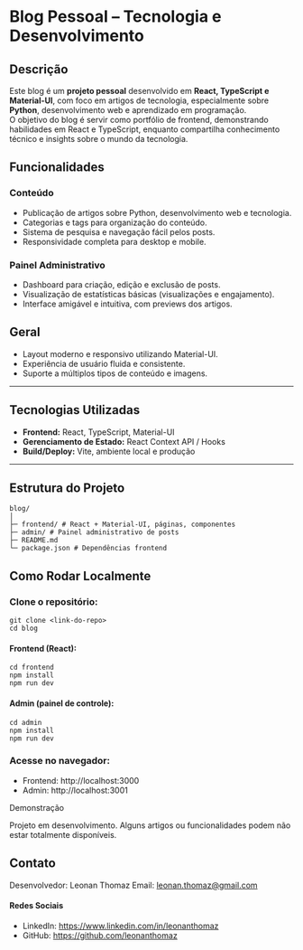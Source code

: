 # Blog Pessoal – Tecnologia e Desenvolvimento

## Descrição

Este blog é um **projeto pessoal** desenvolvido em **React, TypeScript e Material-UI**, com foco em artigos de tecnologia, especialmente sobre **Python**, desenvolvimento web e aprendizado em programação.  
O objetivo do blog é servir como portfólio de frontend, demonstrando habilidades em React e TypeScript, enquanto compartilha conhecimento técnico e insights sobre o mundo da tecnologia.

## Funcionalidades

### Conteúdo
- Publicação de artigos sobre Python, desenvolvimento web e tecnologia.
- Categorias e tags para organização do conteúdo.
- Sistema de pesquisa e navegação fácil pelos posts.
- Responsividade completa para desktop e mobile.

### Painel Administrativo
- Dashboard para criação, edição e exclusão de posts.
- Visualização de estatísticas básicas (visualizações e engajamento).
- Interface amigável e intuitiva, com previews dos artigos.

## Geral
- Layout moderno e responsivo utilizando Material-UI.
- Experiência de usuário fluida e consistente.
- Suporte a múltiplos tipos de conteúdo e imagens.

---

## Tecnologias Utilizadas

- **Frontend:** React, TypeScript, Material-UI  
- **Gerenciamento de Estado:** React Context API / Hooks  
- **Build/Deploy:** Vite, ambiente local e produção  

---

## Estrutura do Projeto

```
blog/
│
├─ frontend/ # React + Material-UI, páginas, componentes
├─ admin/ # Painel administrativo de posts
├─ README.md
└─ package.json # Dependências frontend
```

## Como Rodar Localmente

### Clone o repositório:

```
git clone <link-do-repo>
cd blog
```

#### Frontend (React):
```
cd frontend
npm install
npm run dev
```


#### Admin (painel de controle):
```
cd admin
npm install
npm run dev
```

### Acesse no navegador:

- Frontend: http://localhost:3000
- Admin: http://localhost:3001

Demonstração

Projeto em desenvolvimento. Alguns artigos ou funcionalidades podem não estar totalmente disponíveis.

## Contato

Desenvolvedor: Leonan Thomaz
Email: leonan.thomaz@gmail.com

#### Redes Sociais

- LinkedIn: https://www.linkedin.com/in/leonanthomaz
- GitHub: https://github.com/leonanthomaz







